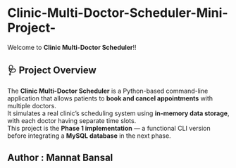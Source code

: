 # Clinic-Multi-Doctor-Scheduler-Mini-Project-

Welcome to **Clinic Multi-Doctor Scheduler**!!<br>



## 🩺 Project Overview

The **Clinic Multi-Doctor Scheduler** is a Python-based command-line application that allows patients to **book and cancel appointments** with multiple doctors.  <br>
It simulates a real clinic’s scheduling system using **in-memory data storage**, with each doctor having separate time slots.
<br>
This project is the **Phase 1 implementation** — a functional CLI version before integrating a **MySQL database** in the next phase.

## Author : Mannat Bansal 